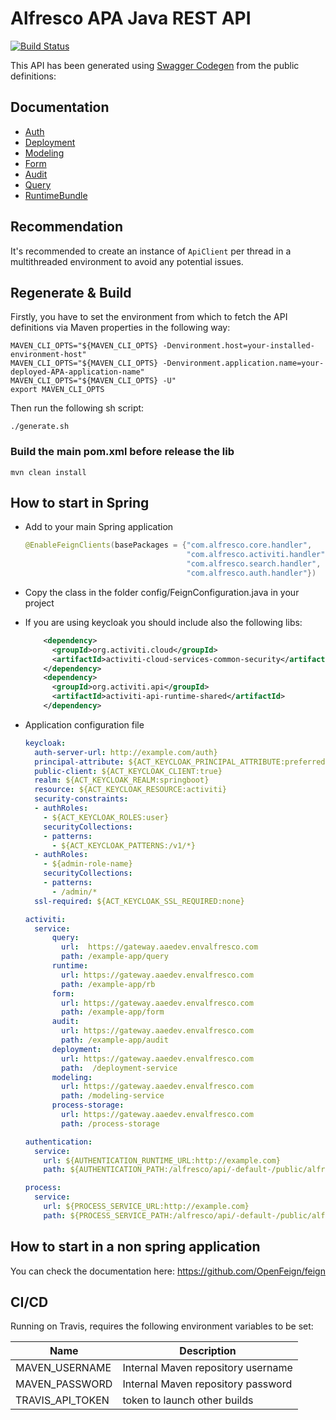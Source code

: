 # Alfresco APA Java REST API

[![Build Status](https://travis-ci.com/Alfresco/alfresco-java-rest-api.svg?token=aELT1YKccmqjzhwsQQzQ&branch=develop)](https://travis-ci.com/Alfresco/alfresco-java-rest-api)

This API has been generated using [Swagger Codegen](https://swagger.io/tools/swagger-codegen) from the public definitions:

## Documentation
- [Auth](/generated/alfresco-auth-rest-api/README.md)
- [Deployment](/generated/alfresco-activiti-deployment-rest-api/README.md)
- [Modeling](/generated/alfresco-activiti-modeling-rest-api/README.md)
- [Form](/generated/alfresco-activiti-form-rest-api/README.md)
- [Audit](/generated/alfresco-activiti-audit-rest-api/README.md)
- [Query](/generated/alfresco-activiti-query-rest-api/README.md)
- [RuntimeBundle](/generated/alfresco-activiti-rb-rest-api/README.md)

## Recommendation

It's recommended to create an instance of `ApiClient` per thread in a multithreaded environment to avoid any potential issues.

## Regenerate & Build

Firstly, you have to set the environment from which to fetch the API definitions via Maven properties in the following way:

```console
MAVEN_CLI_OPTS="${MAVEN_CLI_OPTS} -Denvironment.host=your-installed-environment-host"
MAVEN_CLI_OPTS="${MAVEN_CLI_OPTS} -Denvironment.application.name=your-deployed-APA-application-name"
MAVEN_CLI_OPTS="${MAVEN_CLI_OPTS} -U"
export MAVEN_CLI_OPTS
```

Then run the following sh script:

```console
./generate.sh
```

### Build the main pom.xml before release the lib
```console
mvn clean install
```

## How to start in Spring

- Add to your main Spring application

    ```java
    @EnableFeignClients(basePackages = {"com.alfresco.core.handler",
                                        "com.alfresco.activiti.handler",
                                        "com.alfresco.search.handler",
                                        "com.alfresco.auth.handler"})

    ```

- Copy the class in the folder config/FeignConfiguration.java in your project

- If you are using keycloak you should include also the following libs:
    ```xml
        <dependency>
          <groupId>org.activiti.cloud</groupId>
          <artifactId>activiti-cloud-services-common-security</artifactId>
        </dependency>
        <dependency>
          <groupId>org.activiti.api</groupId>
          <artifactId>activiti-api-runtime-shared</artifactId>
        </dependency>
    ```

- Application configuration file

    ```yaml
    keycloak:
      auth-server-url: http://example.com/auth}
      principal-attribute: ${ACT_KEYCLOAK_PRINCIPAL_ATTRIBUTE:preferred-username}
      public-client: ${ACT_KEYCLOAK_CLIENT:true}
      realm: ${ACT_KEYCLOAK_REALM:springboot}
      resource: ${ACT_KEYCLOAK_RESOURCE:activiti}
      security-constraints:
      - authRoles:
        - ${ACT_KEYCLOAK_ROLES:user}
        securityCollections:
        - patterns:
          - ${ACT_KEYCLOAK_PATTERNS:/v1/*}
      - authRoles:
        - ${admin-role-name}
        securityCollections:
        - patterns:
          - /admin/*
      ssl-required: ${ACT_KEYCLOAK_SSL_REQUIRED:none}
    
    activiti:
      service:
          query:
            url:  https://gateway.aaedev.envalfresco.com
            path: /example-app/query
          runtime:
            url: https://gateway.aaedev.envalfresco.com
            path: /example-app/rb
          form:
            url: https://gateway.aaedev.envalfresco.com
            path: /example-app/form
          audit:
            url: https://gateway.aaedev.envalfresco.com
            path: /example-app/audit
          deployment:
            url: https://gateway.aaedev.envalfresco.com
            path:  /deployment-service
          modeling:
            url: https://gateway.aaedev.envalfresco.com
            path: /modeling-service
          process-storage:
            url: https://gateway.aaedev.envalfresco.com
            path: /process-storage
    
    authentication:
      service:
        url: ${AUTHENTICATION_RUNTIME_URL:http://example.com}
        path: ${AUTHENTICATION_PATH:/alfresco/api/-default-/public/alfresco/versions/1}
    
    process:
      service:
        url: ${PROCESS_SERVICE_URL:http://example.com}
        path: ${PROCESS_SERVICE_PATH:/alfresco/api/-default-/public/alfresco/versions/1}
    
    ```

## How to start in a non spring application

You can check the documentation here:
<https://github.com/OpenFeign/feign>

## CI/CD

Running on Travis, requires the following environment variables to be set:

| Name | Description |
|------|-------------|
| MAVEN_USERNAME | Internal Maven repository username |
| MAVEN_PASSWORD | Internal Maven repository password |
| TRAVIS_API_TOKEN | token to launch other builds |
